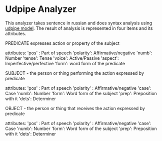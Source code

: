 # Udpipe Analyzer

This analyzer takes sentence in russian and does syntax analysis using [udpipe model](https://github.com/ufal/udpipe). The result of analysis is
represented in four items and its attributes.

PREDICATE expresses action or property of the subject

attributes:
'pos' : Part of speech
'polarity': Affirmative/negative
'numb': Number
'tense': Tense
'voice': Active/Passive
'aspect': Imperfective/perfective
'form': word form of the predicate 

SUBJECT -  the person or thing performing the action expressed by predicate

attributes:
'pos' : Part of speech
'polarity' : Affirmative/negative
'case': Case
'numb': Number
'form': Word form of the subject
'prep': Preposition with it
'dets': Determiner

OBJECT -  the person or thing that receives the action expressed by predicate

attributes:
'pos' : Part of speech
'polarity' : Affirmative/negative
'case': Case
'numb': Number
'form': Word form of the subject
'prep': Preposition with it
'dets': Determiner

